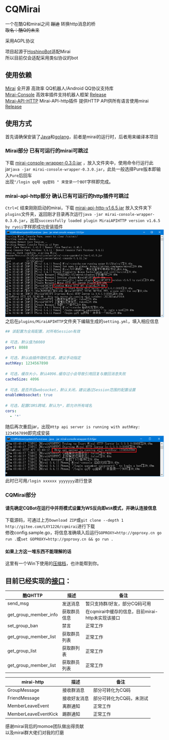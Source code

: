 # CQMirai
一个在酷Q和mirai之间 ~~蹦迪~~ 转换http消息的桥  
~~取名：酷Q的未来~~

采用AGPL协议  

项目起源于[HoshinoBot](https://github.com/Ice-Cirno/HoshinoBot)适配Mirai  
所以目前仅会适配采用类似协议的bot

## 使用依赖
[Mirai](https://github.com/mamoe/mirai) 全开源 高效率 QQ机器人/Android QQ协议支持库  
[Mirai-Console](https://github.com/mamoe/mirai-console) 高效率插件支持机器人框架 [Release](https://github.com/mamoe/mirai-console/releases/tag/wrapper-0.3.0)  
[Mirai-API-HTTP](https://github.com/mamoe/mirai-api-http/releases) Mirai-API-http插件 提供HTTP API供所有语言使用mirai [Release](https://github.com/mamoe/mirai-api-http/releases/latest)

## 使用方式
首先请确保安装了[Java](java.com)和[golang](https://golang.google.cn/)，前者是mirai的运行时，后者用来编译本项目
### Mirai部分 已有可运行的mirai可跳过  
下载
[mirai-console-wrapper-0.3.0.jar](https://github.com/mamoe/mirai-console/releases/download/wrapper-0.3.0/mirai-console-wrapper-0.3.0.jar)
，放入文件夹中，使用命令行运行此jar`java -jar mirai-console-wrapper-0.3.0.jar`，此处一般选择Pure版本即输入`Pure`后回车  
出现`"/login qq号 qq密码 " 来登录一个BOT`字样即完成。

### mirai-api-http部分 确认已有可运行的http插件可跳过
`Ctrl+C` 结束刚刚启动的mirai，下载
[mirai-api-http-v1.6.5.jar](https://github.com/mamoe/mirai-api-http/releases/download/v1.6.5/mirai-api-http-v1.6.5.jar)
放入文件夹下`plugins`文件夹，返回刚才目录再次运行`java -jar mirai-console-wrapper-0.3.0.jar`，出现`successfully loaded plugin MiraiAPIHTTP version v1.6.5 by ryoii`字样即成功安装插件
![放个图吧](img/Snipaste_2020-05-06_08-44-22.png)  
之后在`plugins/MiraiAPIHTTP`文件夹下编辑生成的`setting.yml`，填入相应信息
```yaml
## 该配置为全局配置，对所有Session有效

# 可选，默认值为8080
port: 8088          

# 可选，默认由插件随机生成，建议手动指定
authKey: 1234567890  

# 可选，缓存大小，默认4096.缓存过小会导致引用回复与撤回消息失败
cacheSize: 4096

# 可选，是否开启websocket，默认关闭，建议通过Session范围的配置设置
enableWebsocket: true

# 可选，配置CORS跨域，默认为*，即允许所有域名
cors: 
  - '*'
```
随后再次重启jar，出现`Http api server is running with authKey: 1234567890`即完成安装
![放个图吧](img/Snipaste_2020-05-06_08-50-32.png)  
此时已可用`/login xxxxxx yyyyyyy`进行登录

### CQMirai部分

#### 请先确定CQBot在运行中并将模式设置为WS反向即`WSR`模式，并确认连接信息

下载源码，可通过上方`Download ZIP`或`git clone --depth 1 http://gitee.com/LXY1226/cqmirai`进行下载  
修改config.sample.go，将信息准确填入后运行`GOPROXY=http://goproxy.cn go run .`或`set GOPROXY=http://goproxy.cn && go run .`

#### 如果上方这一堆东西不能理解的话
这里有一个Win下使用的[压缩档](https://cloud.189.cn/t/2E7vIz7RVryq)，也许能帮到你。

## 目前已经实现的[接口](msgutil.go)：



|酷QHTTP|描述|备注|
|-------------|---|---|
|send_msg|发送消息|暂只支持群/好友，部分CQ码可用|
|get_group_member_info|获取群员信息|在cqmirai中缓存的信息，目前mirai-http未实现该接口|
|set_group_ban|禁言|正常工作|
|get_group_member_list|获取群员列表|正常工作|
|get_group_list|获取群列表|正常工作|
|get_group_member_list|获取群员列表|正常工作|

|mirai-http|描述|备注|
|-------------|---|---|
|GroupMessage|接收群消息|部分可转化为CQ码|
|FriendMessage|接收好友消息|部分可转化为CQ码，未测试|
|MemberLeaveEvent|离群通知|正常工作|
|MemberLeaveEventKick|踢群通知|正常工作|

感谢mirai背后的momoe团队做出得贡献  
以及mirai群大佬们对我的打磨  


